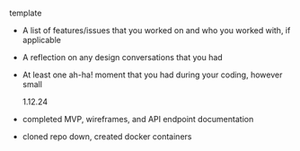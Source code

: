 template

- A list of features/issues that you worked on and who you worked with, if applicable
- A reflection on any design conversations that you had
- At least one ah-ha! moment that you had during your coding, however small

  1.12.24

- completed MVP, wireframes, and API endpoint documentation
- cloned repo down, created docker containers
